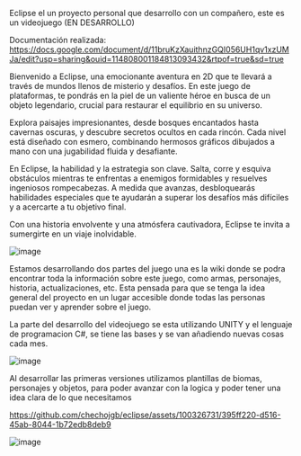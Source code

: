 Eclipse el un proyecto personal que desarrollo con un compañero, este es un videojuego (EN DESARROLLO)



Documentación realizada: https://docs.google.com/document/d/11bruKzXauithnzGQI056UH1qv1xzUMJa/edit?usp=sharing&ouid=114808001184813093432&rtpof=true&sd=true


Bienvenido a Eclipse, una emocionante aventura en 2D que te llevará a través de mundos llenos de misterio y desafíos. En este juego de plataformas, te pondrás en la piel de un valiente héroe en busca de un objeto legendario, crucial para restaurar el equilibrio en su universo.

Explora paisajes impresionantes, desde bosques encantados hasta cavernas oscuras, y descubre secretos ocultos en cada rincón. Cada nivel está diseñado con esmero, combinando hermosos gráficos dibujados a mano con una jugabilidad fluida y desafiante.

En Eclipse, la habilidad y la estrategia son clave. Salta, corre y esquiva obstáculos mientras te enfrentas a enemigos formidables y resuelves ingeniosos rompecabezas. A medida que avanzas, desbloquearás habilidades especiales que te ayudarán a superar los desafíos más difíciles y a acercarte a tu objetivo final.

Con una historia envolvente y una atmósfera cautivadora, Eclipse te invita a sumergirte en un viaje inolvidable. 

![image](https://github.com/chechojgb/eclipse/assets/100326731/a9c9acfd-40ec-4572-9ef1-be64657c225b)




Estamos desarrollando dos partes del juego una es la wiki donde se podra encontrar toda la información sobre este juego, como armas, personajes, historia, actualizaciones, etc. Esta pensada para que se tenga la idea general del proyecto en un lugar accesible donde todas las personas puedan ver y aprender sobre el juego.

La parte del desarrollo del videojuego se esta utilizando UNITY y el lenguaje de programacion C#, se tiene las bases y se van añadiendo nuevas cosas cada mes.




![image](https://github.com/chechojgb/eclipse/assets/100326731/a0421326-5290-4539-861a-c0870ba0c5fb)

Al desarrollar las primeras versiones utilizamos plantillas de biomas, personajes y objetos, para poder avanzar con la logica y poder tener una idea clara de lo que necesitamos

https://github.com/chechojgb/eclipse/assets/100326731/395ff220-d516-45ab-8044-1b72edb8deb9

![image](https://github.com/chechojgb/eclipse/assets/100326731/f4228c2d-9cf8-4282-8c52-24f7a0b49073)





